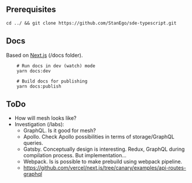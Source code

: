 ## Prerequisites

```shell
cd ../ && git clone https://github.com/StanEgo/sde-typescript.git
```

## Docs

Based on [Next.js](https://nextjs.org/) (/docs folder).

```
	# Run docs in dev (watch) mode
	yarn docs:dev

	# Build docs for publishing
	yarn docs:publish
```

## ToDo

-   How will mesh looks like?
-   Investigation (/labs):
    -   GraphQL. Is it good for mesh?
    -   Apollo. Check Apollo possibilities in terms of storage/GraphQL queries.
    -   Gatsby. Conceptually design is interesting. Redux, GraphQL during compilation process. But implementation...
    -   Webpack. Is is possible to make prebuild using webpack pipeline.
    -   https://github.com/vercel/next.js/tree/canary/examples/api-routes-graphql
